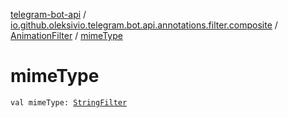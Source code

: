 [telegram-bot-api](../../index.md) / [io.github.oleksivio.telegram.bot.api.annotations.filter.composite](../index.md) / [AnimationFilter](index.md) / [mimeType](./mime-type.md)

# mimeType

`val mimeType: `[`StringFilter`](../../io.github.oleksivio.telegram.bot.api.annotations.filter.primitive/-string-filter/index.md)